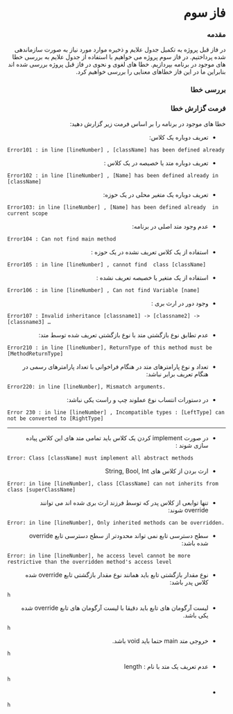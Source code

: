 <h1 dir="rtl">فاز سوم</h1>
<h3 dir="rtl">مقدمه</h3>
<p dir="rtl">در فاز قبل پروژه به تکمیل جدول علایم و ذخیره موارد مورد نیاز به صورت سازماندهی شده پرداختیم. در فاز سوم پروژه می خواهیم با استفاده از جدول علایم به بررسی خطا های موجود در برنامه بپردازیم. خطا های لغوی و نحوی در فاز قبل پروژه بررسی شده اند بنابراین ما در این فاز خطاهای معنایی را بررسی خواهیم کرد.</p>

<h3 dir="rtl">بررسی خطا</h3>
<p dir="rtl"></p>

<h3 dir="rtl"> فرمت گزارش خطا</h3>
<p dir="rtl">خطا های موجود در برنامه را بر اساس فرمت زیر گزارش دهید: </p>

<ul dir="rtl">
<li>تعریف دوباره یک کلاس:</li>
</ul>

```
Error101 : in line [lineNumber] , [className] has been defined already
```


<ul dir="rtl">
<li>  تعریف دوباره متد یا خصیصه در یک کلاس :</li>
</ul>

```
Error102 : in line [lineNumber] , [Name] has been defined already in [className] 
```

<ul dir="rtl">
<li>تعریف دوباره یک متغیر محلی در یک حوزه:</li>
</ul>

```
Error103: in line [lineNumber] , [Name] has been defined already  in current scope
```
<ul dir="rtl">
<li>عدم وجود متد اصلی در برنامه: </li>
</ul>

```
Error104 : Can not find main method  
```
<ul dir="rtl">
<li>استفاده از یک کلاس تعریف نشده در یک حوزه : </li>
</ul>

```
Error105 : in line [lineNumber] , cannot find  class [className] 
```
<ul dir="rtl">
<li>استفاده از یک متغیر یا خصیصه تعریف نشده :   </li>
</ul>

```
Error106 : in line [lineNumber] , Can not find Variable [name]
```
<ul dir="rtl">
<li>وجود دور در ارث بری :</li>
</ul>

```
Error107 : Invalid inheritance [classname1] -> [classname2] -> [classname3] …
```
<ul dir="rtl">
<li>عدم تطابق نوع بازگشتی متد با نوع بازگشتی تعریف شده توسط متد:</li>
</ul>

```
Error210 : in line [lineNumber], ReturnType of this method must be [MethodReturnType]
```

<ul dir="rtl">
<li>تعداد و نوع پارامترهای متد در هنگام فراخوانی با تعداد پارامترهای رسمی در هنگام تعریف برابر نباشد: </li>
</ul>

```
Error220: in line [lineNumber], Mismatch arguments.
```

<ul dir="rtl">
<li>در دستورات انتساب نوع عملوند چپ و راست یکی نباشد:</li>
</ul>

```
Error 230 : in line [lineNumber] , Incompatible types : [LeftType] can not be converted to [RightType]
```
-----------------------
<ul dir="rtl">
<li>در صورت  implement کردن یک کلاس باید تمامی متد های این کلاس پیاده سازی شوند :</li>
</ul>

```
Error: Class [className] must implement all abstract methods
```

<ul dir="rtl">
<li>ارث بردن از کلاس های   String, Bool, Int</li>
</ul>

```
Error: in line [lineNumber], class [ClassName] can not inherits from class [superClassName]
```

<ul dir="rtl">
<li>تنها توابعی از کلاس پدر که توسط فرزند ارث بری شده اند می توانند override شوند:</li>
</ul>

```
Error: in line [lineNumber], Only inherited methods can be overridden.
```

<ul dir="rtl">
<li>سطح دسترسی تابع نمی تواند محدودتر از سطح دسترسی تابع override شده باشد:</li>
</ul>

```
Error: in line [lineNumber], he access level cannot be more restrictive than the overridden method's access level
```

<ul dir="rtl">
<li>نوع مقدار بازگشتی تابع باید همانند نوع مقدار بازگشتی تابع override شده کلاس پدر باشد:</li>
</ul>

```
h
```


<ul dir="rtl">
<li>لیست آرگومان های تابع باید دقیقا با لیست آرگومان های تابع override شده یکی باشد.</li>
</ul>

```
h
```

<ul dir="rtl">
<li>خروجی متد main  حتما باید void  باشد.</li>
</ul>

```
h
```

<ul dir="rtl">
<li>عدم تعریف یک متد با نام  : length</li>
</ul>

```
h
```

<ul dir="rtl">
<li></li>
</ul>

```
h
```









